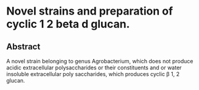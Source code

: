 # Novel strains and preparation of cyclic 1 2 beta d glucan.

## Abstract
A novel strain belonging to genus Agrobacterium, which does not produce acidic extracellular polysaccharides or their constituents and or water insoluble extracellular poly saccharides, which produces cyclic β 1, 2 glucan.